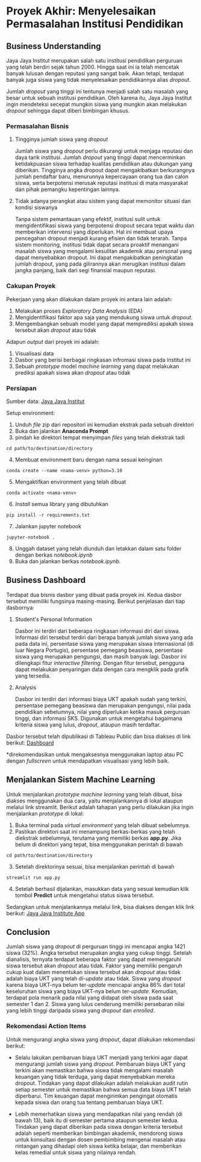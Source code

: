 # Proyek Akhir: Menyelesaikan Permasalahan Institusi Pendidikan
## Business Understanding
Jaya Jaya Institut merupakan salah satu institusi pendidikan perguruan yang telah berdiri sejak tahun 2000. Hingga saat ini ia telah mencetak banyak lulusan dengan reputasi yang sangat baik. Akan tetapi, terdapat banyak juga siswa yang tidak menyelesaikan pendidikannya alias _dropout_.

Jumlah _dropout_ yang tinggi ini tentunya menjadi salah satu masalah yang besar untuk sebuah institusi pendidikan. Oleh karena itu, Jaya Jaya Institut ingin mendeteksi secepat mungkin siswa yang mungkin akan melakukan _dropout_ sehingga dapat diberi bimbingan khusus.

### Permasalahan Bisnis
1. Tingginya jumlah siswa yang _dropout_

   Jumlah siswa yang _dropout_ perlu dikurangi untuk menjaga reputasi dan daya tarik institusi. Jumlah _dropout_ yang tinggi dapat mencerminkan ketidakpuasan siswa terhadap kualitas pendidikan atau dukungan yang diberikan. Tingginya angka dropout dapat mengakibatkan berkurangnya jumlah pendaftar baru, menurunnya kepercayaan orang tua dan calon siswa, serta berpotensi merusak reputasi institusi di mata masyarakat dan pihak pemangku kepentingan lainnya.

2. Tidak adanya perangkat atau sistem yang dapat memonitor situasi dan kondisi siswanya

   Tanpa sistem pemantauan yang efektif, institusi sulit untuk mengidentifikasi siswa yang berpotensi dropout secara tepat waktu dan memberikan intervensi yang diperlukan. Hal ini membuat upaya pencegahan dropout menjadi kurang efisien dan tidak terarah. Tanpa sistem monitoring, institusi tidak dapat secara proaktif menangani masalah siswa yang mengalami kesulitan akademik atau personal yang dapat menyebabkan dropout. Ini dapat mengakibatkan peningkatan jumlah dropout, yang pada gilirannya akan merugikan institusi dalam jangka panjang, baik dari segi finansial maupun reputasi.

### Cakupan Proyek
Pekerjaan yang akan dilakukan dalam proyek ini antara lain adalah:

1. Melakukan proses _Exploratory Data Analysis_ (EDA)
2. Mengidentifikasi faktor apa saja yang mendukung siswa untuk _dropout_. 
3. Mengembangkan sebuah model yang dapat memprediksi apakah siswa tersebut akan _dropout_ atau tidak

Adapun _output_ dari proyek ini adalah:

1. Visualisasi data
2. Dasbor yang berisi berbagai ringkasan infromasi siswa pada institut ini
3. Sebuah _prototype_ model _machine learning_ yang dapat melakukan prediksi apakah siswa akan _dropout_ atau tidak

### Persiapan

Sumber data: [Jaya Jaya Institut](https://github.com/dicodingacademy/dicoding_dataset/blob/main/students_performance/data.csv)

Setup environment:

1. Unduh _file_ zip dari repositori ini  kemudian ekstrak pada sebuah direktori
2. Buka dan jalankan **Anaconda Prompt**
3. pindah ke direktori tempat menyimpan _files_ yang telah diekstrak tadi
 
```
cd path/to/destination/directory
```
 
4. Membuat environment baru dengan nama sesuai keinginan
 
```
conda create --name <nama-venv> python=3.10
```
 
5. Mengaktifkan environment yang telah dibuat
 
```
conda activate <nama-venv>
```
 
6. _Install_ semua library yang dibutuhkan
 
```
pip install -r requirements.txt
```
 
7. Jalankan jupyter notebook
 
```
jupyter-notebook .
```
 
8. Unggah dataset yang  telah diunduh dan letakkan dalam satu folder dengan berkas _notebook.ipynb_
9. Buka dan jalankan berkas _notebook.ipynb_.


## Business Dashboard

Terdapat dua bisnis dasbor yang dibuat pada proyek ini. Kedua dasbor tersebut memiliki fungsinya masing-masing. Berikut penjelasan dari tiap dasbornya:

1. Student's Personal Information
   
   Dasbor ini terdiri dari beberapa ringkasan informasi diri dari siswa. Informasi diri tersebut terdiri dari berapa banyak jumlah siswa yang ada pada data ini, persentase siswa yang merupakan siswa internasional (di luar Negara Portugis), persentase pemegang beasiswa, persentase siswa yang merupakan pengungsi, dan masih banyak lagi. Dasbor ini dilengkapi fitur _interactive filtering_. Dengan fitur tersebut, pengguna dapat melakukan penyaringan data dengan cara mengklik pada grafik yang tersedia.

2. Analysis
   
   Dasbor ini terdiri dari informasi biaya UKT apakah sudah yang terkini, persentase pemegang beasiswa dan merupakan pengungsi, nilai pada pendidikan sebelumnya, nilai yang diperlukan ketika masuk perguruan tinggi, dan informasi SKS. Digunakan untuk mengetahui bagaimana kriteria siswa yang lulus, _dropout_, ataupun masih terdaftar.

Dasbor tersebut telah dipublikasi di Tableau Public dan bisa diakses di link berikut: [Dashboard](https://public.tableau.com/views/ProyekAkhirPenerapanDataScience/Summary?:language=en-US&:sid=&:display_count=n&:origin=viz_share_link) 

*direkomendasikan untuk mengaksesnya menggunakan laptop atau PC dengan _fullscreen_ untuk mendapatkan visualisasi yang lebih baik.

## Menjalankan Sistem Machine Learning

Untuk menjalankan _prototype machine learning_ yang telah dibuat, bisa diakses menggunakan dua cara, yaitu menjalankannya di lokal ataupun melalui link streamlit. Berikut adalah tahapan yang perlu dilakukan jika ingin menjalankan _prototype_ di lokal:

1. Buka terminal pada _virtual environment_ yang telah dibuat sebelumnya.
2. Pastikan direktori saat ini menampung berkas-berkas yang telah diekstrak sebelumnya, terutama yang memiliki berkas **app.py**. Jika belum di direktori yang tepat, bisa menggunakan perintah di bawah

```
cd path/to/destination/directory
```

3. Setelah direktorinya sesuai, bisa menjalankan perintah di bawah

```
streamlit run app.py
```

4. Setelah berhasil dijalankan, masukkan data yang sesuai kemudian klik tombol **Predict** untuk mengetahui status siswa tersebut.

Sedangkan untuk menjalankannya melalui link, bisa diakses dengan klik link berikut: [Jaya Jaya Institute App]()

## Conclusion

Jumlah siswa yang _dropout_ di perguruan tinggi ini mencapai angka 1421 siswa (32%). Angka tersebut merupakan angka yang cukup tinggi. Setelah dianalisis, ternyata terdapat beberapa faktor yang dapat memengaruhi siswa tersebut akan _dropout_ atau tidak. Faktor yang memiliki pengaruh cukup kuat dalam menentukan siswa tersebut akan _dropout_ atau tidak adalah biaya UKT yang telah di-_update_ atau tidak. Siswa yang _dropout_ karena biaya UKT-nya belum ter-_update_ mencapai angka 86% dari total keseluruhan siswa yang biaya UKT-nya belum ter-_update_. Kemudian, terdapat pola menarik pada nilai yang didapat oleh siswa pada saat semester 1 dan 2. Siswa yang lulus cenderung memiliki persebaran nilai yang lebih tinggi daripada siswa yang _dropout_ dan _enrolled_. 

### Rekomendasi Action Items

Untuk mengurangi angka siswa yang _dropout_, dapat dilakukan rekomendasi berikut:

- Selalu lakukan pembaruan biaya UKT menjadi yang terkini agar dapat mengurangi jumlah siswa yang _dropout_. Pembaruan biaya UKT yang terkini akan memastikan bahwa siswa tidak mengalami masalah keuangan yang tidak terduga, yang dapat menyebabkan mereka dropout. Tindakan yang dapat dilakukan adalah melakukan audit rutin setiap semester untuk memastikan bahwa semua data biaya UKT telah diperbarui. Tim keuangan dapat mengirimkan pengingat otomatis kepada siswa dan orang tua tentang pembaruan biaya UKT.

- Lebih memerhatikan siswa yang mendapatkan nilai yang rendah (di bawah 13), baik itu di semester pertama ataupun semester kedua. Tindakan yang dapat diberikan pada siswa dengan kriteria tersebut adalah seperti memberikan bimbingan akademik, mendorong siswa untuk konsultasi dengan dosen pembimbing mengenai masalah atau rintangan yang dihadapi oleh siswa ketika belajar, dan memberikan kelas remedial untuk siswa yang nilainya rendah.
